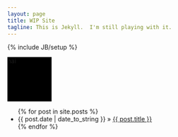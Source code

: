 ```yaml
---
layout: page
title: WIP Site
tagline: This is Jekyll.  I'm still playing with it.
---
```

{% include JB/setup %}
<head>
    <link rel="stylesheet" href="animate.min.css">
</head>
<body>
<div style="height: 100px; width: 100px; background-color: #000;" class="animated bounceOutLeft"> hai </div>

<ul class="posts">
  {% for post in site.posts %}
    <li><span>{{ post.date | date_to_string }}</span> &raquo; <a href="{{ BASE_PATH }}{{ post.url }}">{{ post.title }}</a></li>
  {% endfor %}
</ul>
</body>


